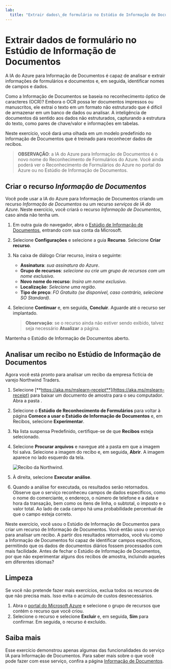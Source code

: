 ```yaml
---
lab:
  title: "Extrair dados\_de formulário no Estúdio de Informação de Documentos"
---
```


# Extrair dados de formulário no Estúdio de Informação de Documentos

A IA do Azure para Informação de Documentos é capaz de analisar e extrair informações de formulários e documentos e, em seguida, identificar nomes de campos e dados. 

Como a Informação de Documentos se baseia no reconhecimento óptico de caracteres (OCR)? Embora o OCR possa ler documentos impressos ou manuscritos, ele extrai o texto em um formato não estruturado que é difícil de armazenar em um banco de dados ou analisar. A inteligência de documentos dá sentido aos dados não estruturados, capturando a estrutura do texto, como pares de chave/valor e informações em tabelas. 

Neste exercício, você dará uma olhada em um modelo predefinido no Informação de Documentos que é treinado para reconhecer dados de recibos. 

> **OBSERVAÇÃO**: a IA do Azure para Informação de Documentos é o novo nome do Reconhecimento de Formulários do Azure. Você ainda poderá ver o Reconhecimento de Formulários do Azure no portal do Azure ou no Estúdio de Informação de Documentos.

## Criar o recurso *Informação de Documentos*

Você pode usar a IA do Azure para Informação de Documentos criando um recurso *Informação de Documentos* ou um recurso *serviços de IA do Azure*. Neste exercício, você criará o recurso *Informação de Documentos*, caso ainda não tenha um.

1. Em outra guia do navegador, abra o [Estúdio de Informação de Documentos](https://formrecognizer.appliedai.azure.com/studio), entrando com sua conta da Microsoft.
1. Selecione **Configurações** e selecione a guia **Recurso**. Selecione **Criar recurso**.
1. Na caixa de diálogo Criar recurso, insira o seguinte:
    - **Assinatura**: *sua assinatura do Azure*.
    - **Grupo de recursos**: *selecione ou crie um grupo de recursos com um nome exclusivo*.
    - **Novo nome do recurso**: *Insira um nome exclusivo*.
    - **Localização**: *Selecione uma região*.
    - **Tipo de preço**: *FO Gratuito (se disponível, caso contrário, selecione SO Standard)*.
1. Selecione **Continuar** e, em seguida, **Concluir**. Aguarde até o recurso ser implantado.

    >**Observação**: se o recurso ainda não estiver sendo exibido, talvez seja necessário **Atualizar** a página.

Mantenha o Estúdio de Informação de Documentos aberto.

## Analisar um recibo no Estúdio de Informação de Documentos

Agora você está pronto para analisar um recibo da empresa fictícia de varejo Northwind Traders.

1. Selecione [**https://aka.ms/mslearn-receipt**](https://aka.ms/mslearn-receipt) para baixar um documento de amostra para o seu computador. Abra a pasta . 
1. Selecione o **Estúdio de Reconhecimento de Formulários** para voltar à página **Comece a usar o Estúdio de Informação de Documentos** e, em Recibos, selecione **Experimentar**.
1. Na lista suspensa Predefinido, certifique-se de que **Recibos** esteja selecionado.
1. Selecione **Procurar arquivos** e navegue até a pasta em que a imagem foi salva. Selecione a imagem do recibo e, em seguida, **Abrir**. A imagem aparece no lado esquerdo da tela.

    ![Recibo da Northwind.](media/document-intelligence/northwind-receipt.jpg)

1. À direita, selecione **Executar análise**.
1. Quando a análise for executada, os resultados serão retornados. Observe que o serviço reconheceu campos de dados específicos, como o nome do comerciante, o endereço, o número de telefone e a data e hora da transação, bem como os itens de linha, o subtotal, o imposto e o valor total. Ao lado de cada campo há uma probabilidade percentual de que o campo esteja correto.

Neste exercício, você usou o Estúdio de Informação de Documentos para criar um recurso de Informação de Documentos. Você então usou o serviço para analisar um recibo. A partir dos resultados retornados, você viu como a Informação de Documentos foi capaz de identificar campos específicos, permitindo que os dados de documentos diários fossem processados com mais facilidade. Antes de fechar o Estúdio de Informação de Documentos, por que não experimentar alguns dos recibos de amostra, incluindo aqueles em diferentes idiomas?

## Limpeza

Se você não pretende fazer mais exercícios, exclua todos os recursos de que não precisa mais. Isso evita o acúmulo de custos desnecessários.

1. Abra o [portal do Microsoft Azure]( https://portal.azure.com) e selecione o grupo de recursos que contém o recurso que você criou.
1. Selecione o recurso e selecione **Excluir** e, em seguida, **Sim** para confirmar. Em seguida, o recurso é excluído.

## Saiba mais

Esse exercício demonstrou apenas algumas das funcionalidades do serviço IA para Informação de Documentos. Para saber mais sobre o que você pode fazer com esse serviço, confira a página [Informação de Documentos](https://learn.microsoft.com/azure/ai-services/document-intelligence/overview?view=doc-intel-3.1.0).
